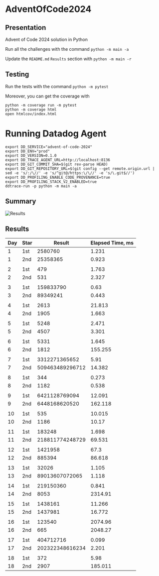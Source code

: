 # AdventOfCode2024

## Presentation

Advent of Code 2024 solution in Python

Run all the challenges with the command `python -m main -a`

Update the `README.md` `Results` section with `python -m main -r`

## Testing

Run the tests with the command `python -m pytest`

Moreover, you can get the coverage with
```
python -m coverage run -m pytest
python -m coverage html
open htmlcov/index.html
```

# Running Datadog Agent

```
export DD_SERVICE="advent-of-code-2024"
export DD_ENV="prod"
export DD_VERSION=0.1.0
export DD_TRACE_AGENT_URL=http://localhost:8136
export DD_GIT_COMMIT_SHA=$(git rev-parse HEAD)
export DD_GIT_REPOSITORY_URL=$(git config --get remote.origin.url | sed -e 's/:/\//' -e 's/^git@/https:\/\//' -e 's/\.git$//') 
export DD_PROFILING_ENABLE_CODE_PROVENANCE=true
export DD_PROFILING_STACK_V2_ENABLED=true
ddtrace-run -p python -m main -a
```

## Summary
![Results](https://github.com/clementgbcn/AdventOfCode2024/actions/workflows/check_results.yml/badge.svg)


## Results
|   Day | Star   |          Result |   Elapsed Time, ms |
|-------|--------|-----------------|--------------------|
|     1 | 1st    |         2580760 |              1.231 |
|     1 | 2nd    |        25358365 |              0.923 |
|       |        |                 |                    |
|     2 | 1st    |             479 |              1.763 |
|     2 | 2nd    |             531 |              2.327 |
|       |        |                 |                    |
|     3 | 1st    |       159833790 |              0.63  |
|     3 | 2nd    |        89349241 |              0.443 |
|       |        |                 |                    |
|     4 | 1st    |            2613 |             21.813 |
|     4 | 2nd    |            1905 |              1.663 |
|       |        |                 |                    |
|     5 | 1st    |            5248 |              2.471 |
|     5 | 2nd    |            4507 |              3.301 |
|       |        |                 |                    |
|     6 | 1st    |            5331 |              1.645 |
|     6 | 2nd    |            1812 |            155.255 |
|       |        |                 |                    |
|     7 | 1st    |   3312271365652 |              5.91  |
|     7 | 2nd    | 509463489296712 |             14.382 |
|       |        |                 |                    |
|     8 | 1st    |             344 |              0.273 |
|     8 | 2nd    |            1182 |              0.538 |
|       |        |                 |                    |
|     9 | 1st    |   6421128769094 |             12.091 |
|     9 | 2nd    |   6448168620520 |            162.118 |
|       |        |                 |                    |
|    10 | 1st    |             535 |             10.015 |
|    10 | 2nd    |            1186 |             10.17  |
|       |        |                 |                    |
|    11 | 1st    |          183248 |              1.698 |
|    11 | 2nd    | 218811774248729 |             69.531 |
|       |        |                 |                    |
|    12 | 1st    |         1421958 |             67.3   |
|    12 | 2nd    |          885394 |             86.618 |
|       |        |                 |                    |
|    13 | 1st    |           32026 |              1.105 |
|    13 | 2nd    |  89013607072065 |              1.118 |
|       |        |                 |                    |
|    14 | 1st    |       219150360 |              0.841 |
|    14 | 2nd    |            8053 |           2314.91  |
|       |        |                 |                    |
|    15 | 1st    |         1438161 |             11.266 |
|    15 | 2nd    |         1437981 |             16.772 |
|       |        |                 |                    |
|    16 | 1st    |          123540 |           2074.96  |
|    16 | 2nd    |             665 |           2048.27  |
|       |        |                 |                    |
|    17 | 1st    |       404712716 |              0.099 |
|    17 | 2nd    | 202322348616234 |              2.201 |
|       |        |                 |                    |
|    18 | 1st    |             372 |              5.98  |
|    18 | 2nd    |            2907 |            185.011 |
